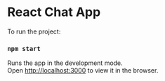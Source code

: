 # React Chat App

To run the project:
### `npm start`

Runs the app in the development mode.\
Open [http://localhost:3000](http://localhost:3000) to view it in the browser.

